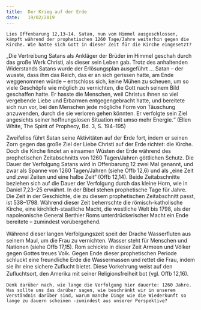 ```yaml
---
title:  Der Krieg auf der Erde
date:   19/02/2019
---
```


`Lies Offenbarung 12,13–14. Satan, nun vom Himmel ausgeschlossen, kämpft während der prophetischen 1260 Tage/Jahre weiterhin gegen die Kirche. Wie hatte sich Gott in dieser Zeit für die Kirche eingesetzt?` 

„Die Vertreibung Satans als Ankläger der Brüder im Himmel geschah durch das große Werk Christi, als dieser sein Leben gab. Trotz des anhaltenden Widerstands Satans wurde der Erlösungsplan ausgeführt … Satan – der wusste, dass ihm das Reich, das er an sich gerissen hatte, am Ende weggenommen würde – entschloss sich, keine Mühen zu scheuen, um so viele Geschöpfe wie möglich zu vernichten, die Gott nach seinem Bild geschaffen hatte. Er hasste die Menschen, weil Christus ihnen so viel vergebende Liebe und  Erbarmen entgegengebracht hatte, und bereitete sich nun vor, bei den Menschen jede mögliche Form von Täuschung anzuwenden, durch die sie verloren gehen könnten. Er verfolgte sein Ziel angesichts seiner hoffnungslosen Situation mit umso mehr Energie.“ (Ellen White, The Spirit of Prophecy, Bd. 3, S. 194–195) 

Zweifellos führt Satan seine Aktivitäten auf der Erde fort, indem er seinen Zorn gegen das große Ziel der Liebe Christi auf der Erde richtet: die Kirche. Doch die Kirche ﬁndet an einsamen Wüsten der Erde während des prophetischen Zeitabschnitts von 1260 Tagen/Jahren göttlichen Schutz. Die Dauer der Verfolgung Satans wird in Offenbarung 12 zwei Mal genannt, und zwar als Spanne von 1260 Tagen/Jahren (siehe Offb 12,6) und als „eine Zeit und zwei Zeiten und eine halbe Zeit“ (Offb 12,14). Beide Zeitabschnitte beziehen sich auf die Dauer der Verfolgung durch das kleine Horn, wie in Daniel 7,23–25 erwähnt. In der Bibel stehen prophetische Tage für Jahre. Die Zeit in der Geschichte, die zu diesem prophetischen Zeitabschnitt passt, ist 538–1798. Während dieser Zeit beherrschte die römisch-katholische Kirche, eine kirchlich-staatliche Macht, die westliche Welt bis 1798, als der napoleonische General Berthier Roms unterdrückerischer Macht ein Ende bereitete – zumindest vorübergehend.

Während dieser langen Verfolgungszeit speit der Drache Wasserﬂuten aus seinem Maul, um die Frau zu vernichten. Wasser steht für Menschen und Nationen (siehe Offb 17,15). Rom schickte in dieser Zeit Armeen und Völker gegen Gottes treues Volk. Gegen Ende dieser prophetischen Periode schluckt eine freundliche Erde die Wassermassen und rettet die Frau, indem sie ihr eine sichere Zuﬂucht bietet. Diese Vorkehrung weist auf den Zuﬂuchtsort, den Amerika mit seiner Religionsfreiheit bot (vgl. Offb 12,16). 

`Denk darüber nach, wie lange die Verfolgung hier dauerte: 1260 Jahre. Was sollte uns das darüber sagen, wie beschränkt wir in unserem Verständnis darüber sind, warum manche Dinge wie die Wiederkunft so lange zu dauern scheinen -zumindest aus unserer Perspektive?` 